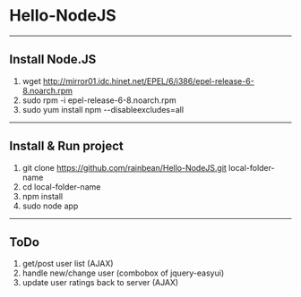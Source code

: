 Hello-NodeJS
============

----------------
Install Node.JS
----------------
1. wget http://mirror01.idc.hinet.net/EPEL/6/i386/epel-release-6-8.noarch.rpm
2. sudo rpm -i epel-release-6-8.noarch.rpm
3. sudo yum install npm --disableexcludes=all

----------------
Install & Run project
----------------
1. git clone https://github.com/rainbean/Hello-NodeJS.git local-folder-name
2. cd local-folder-name
3. npm install
4. sudo node app

----------------
ToDo
----------------
1. get/post user list (AJAX)
2. handle new/change user (combobox of jquery-easyui)
3. update user ratings back to server (AJAX)

